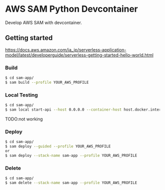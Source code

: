 # AWS SAM Python Devcontainer

Develop AWS SAM with devcontainer.

## Getting started

https://docs.aws.amazon.com/ja_jp/serverless-application-model/latest/developerguide/serverless-getting-started-hello-world.html

### Build
```bash
$ cd sam-app/
$ sam build --profile YOUR_AWS_PROFILE
```

### Local Testing

```bash
$ cd sam-app/
$ sam local start-api --host 0.0.0.0 --container-host host.docker.internal --profile YOUR_AWS_PROFILE 
```

TODO:not working

### Deploy
```bash
$ cd sam-app/
$ sam deploy --guided --profile YOUR_AWS_PROFILE
or
$ sam deploy --stack-name sam-app --profile YOUR_AWS_PROFILE
```

### Delete
```bash
$ cd sam-app/
$ sam delete --stack-name sam-app --profile YOUR_AWS_PROFILE
```
